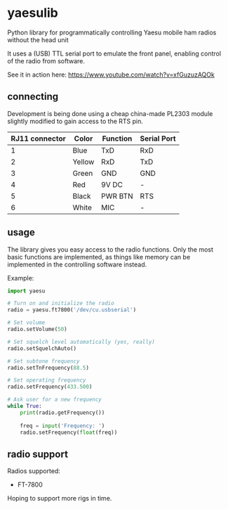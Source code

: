 # yaesulib

Python library for programmatically controlling Yaesu mobile ham radios without the head unit

It uses a (USB) TTL serial port to emulate the front panel, enabling control of the radio from software.

See it in action here: https://www.youtube.com/watch?v=xfGuzuzAQOk

## connecting

Development is being done using a cheap china-made PL2303 module slightly modified to gain access to the RTS pin.

|	RJ11 connector	|	Color	|	Function	|	Serial Port	|
|-------------------|-----------|---------------|---------------|
|	1				|	Blue	|	TxD			|	RxD			|
|	2				|	Yellow	|	RxD			|	TxD			|
|	3				|	Green	|	GND			|	GND			|
|	4				|	Red		|	9V DC		|	-			|
|	5				|	Black	|	PWR BTN		|	RTS			|
|	6				|	White	|	MIC			|	-			|

## usage

The library gives you easy access to the radio functions. Only the most basic functions are implemented, as things like memory can be implemented in the controlling software instead.

Example:

```python
import yaesu

# Turn on and initialize the radio
radio = yaesu.ft7800('/dev/cu.usbserial')

# Set volume
radio.setVolume(50)

# Set squelch level automatically (yes, really)
radio.setSquelchAuto()

# Set subtone frequency
radio.setTnFrequency(88.5)

# Set operating frequency
radio.setFrequency(433.500)

# Ask user for a new frequency
while True:
	print(radio.getFrequency())
	
	freq = input('Frequency: ')
	radio.setFrequency(float(freq))	

```

## radio support

Radios supported:

* FT-7800

Hoping to support more rigs in time.